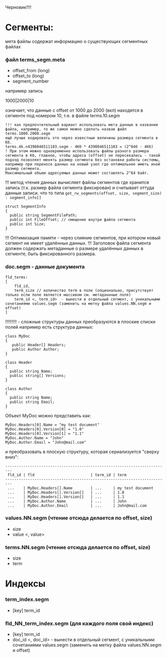 
Черновик!!!!

# Сегменты:

мета файлы содержат информацию о существующих сегментных файлах

### файл terms_segm.meta

- offset_from (long)
- offset_to (long)
- segment_number


например запись

1000|2000|10

означает, что данные с offset от 1000 до 2000 (вкл) находятся в сегменте под номером 10, т.е. в файле terms.10.segm

```
!!! как предпочтительный вариант использовать мета данные в названии файла, например, то же самое можно сделать назвав файл terms.1000.2000.segm
ещё лучше кодировать это через известные величины размера сегмента в Кб.
terms.4k.n4398046511103.segm - 4Кб * 4398046511103 = (2^64б - 4Кб)
! При этом можно одновременно использовать файлы разного размера сегмента в Кб, главное, чтобы адреса (offset) не пересекались - такой подход позволяет менять размер сегмента без остановки работы системы, например при переносе данных на новый узел где оптимальнее иметь иной размер сегмента.
Максимальный объем адресуемых данных может составлять 2^64 байт.
```

!!! метод чтения данных вычисляет файлы сегментов где хранится запись (т.к. размер файла сегмента фиксирован) и считывает оттуда данные записи.
что то типа `get_rw_segments(offset, size, segment_size) : segment_info[]`

```
struct SegmentInfo
{
  public string SegmentFilePath;
  public int FileOffset; // смещение внутри файла сегмента
  public int Size;
}
```

!!! Оптимизация памяти - через слияние сегментов, при котором новый сегмент не имеет удалённых данных.
!!! Заголовок файла сегмента должен содержать метаданные о размере удалённых данных в сегменте, быть фиксированного размера.

### doc.segm - данные документа

```
fld_terms:
[
    fld_id,
    term_size // количество term в поле (опционально, присутствует только если поле является массивом см. метаданнные поля)
    term_id <, term_id>  - вынести в отдельный сегмент, с уникальными сочетаниями values.segm (заменить на метку файла values.NN.segm и offset)
]
```

!!!!!!!!! - сложные структуры данных преобразуются в плоские списки полей
например есть структура данных:

```
class MyDoc
{
   public Header[] Headers;
   public Author Author;
}

class Header
{
  public string Name;
  public string[] Versions;
}

class Author
{
  public string Name;
  public string Email;
}
```

Объект MyDoc можно представить как:

```
MyDoc.Headers[0].Name = "my test document"
MyDoc.Headers[0].Version[0] = "1.0"
MyDoc.Headers[0].Version[1] = "1.1"
MyDoc.Author.Name = "John"
MyDoc.Author.Email = "John@mail.com"
```

и преобразовать в плоскую структуру, которая сериализуется "сверху вниз":

```
-------------------------------------------------------------------------
 fld_id | fld                         | term_id | term
-------------------------------------------------------------------------
 ...    | MyDoc.Headers[].Name        | ...     | my test document
 ...    | MyDoc.Headers[].Version[]   | ...     | 1.0
 ...    | MyDoc.Headers[].Version[]   | ...     | 1.1
 ...    | MyDoc.Author.Name           | ...     | John
 ...    | MyDoc.Author.Email          | ...     | John@mail.com
```

### values.NN.segm (чтение отсюда делается по offset, size)

- size
- value <, value>

### terms.NN.segm (чтение отсюда делается по offset, size)

- size
- term

# Индексы

### term_index.segm

- [key] term_id

### fld_NN_term_index.segm (для каждого поля свой индекс)

- [key] term_id
- doc_id <, doc_id> - вынести в отдельный сегмент, с уникальными сочетаниями values.segm (заменить на метку файла values.NN.segm и offset)
